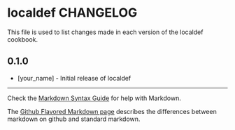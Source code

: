 localdef CHANGELOG
==================

This file is used to list changes made in each version of the localdef cookbook.

0.1.0
-----
- [your_name] - Initial release of localdef

- - -
Check the [Markdown Syntax Guide](http://daringfireball.net/projects/markdown/syntax) for help with Markdown.

The [Github Flavored Markdown page](http://github.github.com/github-flavored-markdown/) describes the differences between markdown on github and standard markdown.

